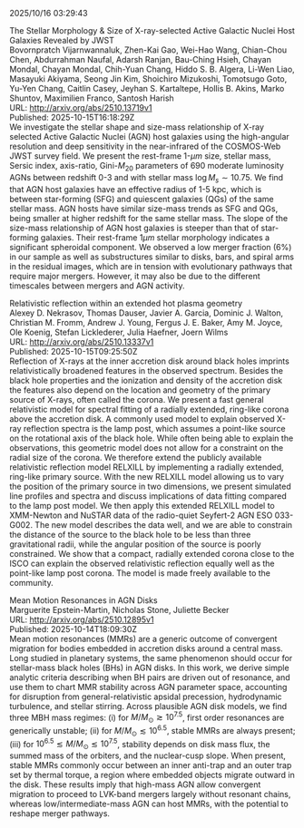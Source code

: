 2025/10/16 03:29:43  

The Stellar Morphology &amp; Size of X-ray-selected Active Galactic Nuclei
  Host Galaxies Revealed by JWST  
Bovornpratch Vijarnwannaluk, Zhen-Kai Gao, Wei-Hao Wang, Chian-Chou Chen, Abdurrahman Naufal, Adarsh Ranjan, Bau-Ching Hsieh, Chayan Mondal, Chayan Mondal, Chih-Yuan Chang, Hiddo S. B. Algera, Li-Wen Liao, Masayuki Akiyama, Seong Jin Kim, Shoichiro Mizukoshi, Tomotsugo Goto, Yu-Yen Chang, Caitlin Casey, Jeyhan S. Kartaltepe, Hollis B. Akins, Marko Shuntov, Maximilien Franco, Santosh Harish  
URL: http://arxiv.org/abs/2510.13719v1  
Published: 2025-10-15T16:18:29Z  
  We investigate the stellar shape and size-mass relationship of X-ray selected Active Galactic Nuclei (AGN) host galaxies using the high-angular resolution and deep sensitivity in the near-infrared of the COSMOS-Web JWST survey field. We present the rest-frame 1-$\mu m$ size, stellar mass, Sersic index, axis-ratio, Gini-$M_{20}$ parameters of 690 moderate luminosity AGNs between redshift 0-3 and with stellar mass $\log M_s\sim 10.75$. We find that AGN host galaxies have an effective radius of 1-5 kpc, which is between star-forming (SFG) and quiescent galaxies (QGs) of the same stellar mass. AGN hosts have similar size-mass trends as SFG and QGs, being smaller at higher redshift for the same stellar mass. The slope of the size-mass relationship of AGN host galaxies is steeper than that of star-forming galaxies. Their rest-frame 1$\mu m$ stellar morphology indicates a significant spheroidal component. We observed a low merger fraction (6%) in our sample as well as substructures similar to disks, bars, and spiral arms in the residual images, which are in tension with evolutionary pathways that require major mergers. However, it may also be due to the different timescales between mergers and AGN activity.   

Relativistic reflection within an extended hot plasma geometry  
Alexey D. Nekrasov, Thomas Dauser, Javier A. Garcia, Dominic J. Walton, Christian M. Fromm, Andrew J. Young, Fergus J. E. Baker, Amy M. Joyce, Ole Koenig, Stefan Licklederer, Julia Haefner, Joern Wilms  
URL: http://arxiv.org/abs/2510.13337v1  
Published: 2025-10-15T09:25:50Z  
  Reflection of X-rays at the inner accretion disk around black holes imprints relativistically broadened features in the observed spectrum. Besides the black hole properties and the ionization and density of the accretion disk the features also depend on the location and geometry of the primary source of X-rays, often called the corona. We present a fast general relativistic model for spectral fitting of a radially extended, ring-like corona above the accretion disk. A commonly used model to explain observed X-ray reflection spectra is the lamp post, which assumes a point-like source on the rotational axis of the black hole. While often being able to explain the observations, this geometric model does not allow for a constraint on the radial size of the corona. We therefore extend the publicly available relativistic reflection model RELXILL by implementing a radially extended, ring-like primary source. With the new RELXILL model allowing us to vary the position of the primary source in two dimensions, we present simulated line profiles and spectra and discuss implications of data fitting compared to the lamp post model. We then apply this extended RELXILL model to XMM-Newton and NuSTAR data of the radio-quiet Seyfert-2 AGN ESO 033-G002. The new model describes the data well, and we are able to constrain the distance of the source to the black hole to be less than three gravitational radii, while the angular position of the source is poorly constrained. We show that a compact, radially extended corona close to the ISCO can explain the observed relativistic reflection equally well as the point-like lamp post corona. The model is made freely available to the community.   

Mean Motion Resonances in AGN Disks  
Marguerite Epstein-Martin, Nicholas Stone, Juliette Becker  
URL: http://arxiv.org/abs/2510.12895v1  
Published: 2025-10-14T18:09:30Z  
  Mean motion resonances (MMRs) are a generic outcome of convergent migration for bodies embedded in accretion disks around a central mass. Long studied in planetary systems, the same phenomenon should occur for stellar-mass black holes (BHs) in AGN disks. In this work, we derive simple analytic criteria describing when BH pairs are driven out of resonance, and use them to chart MMR stability across AGN parameter space, accounting for disruption from general-relativistic apsidal precession, hydrodynamic turbulence, and stellar stirring. Across plausible AGN disk models, we find three MBH mass regimes: (i) for $M/ M_\odot\gtrsim 10^{7.5}$, first order resonances are generically unstable; (ii) for $M/ M_\odot\lesssim 10^{6.5}$, stable MMRs are always present; (iii) for $10^{6.5}\lesssim M / M_\odot \lesssim 10^{7.5}$, stability depends on disk mass flux, the summed mass of the orbiters, and the nuclear-cusp slope. When present, stable MMRs commonly occur between an inner anti-trap and an outer trap set by thermal torque, a region where embedded objects migrate outward in the disk. These results imply that high-mass AGN allow convergent migration to proceed to LVK-band mergers largely without resonant chains, whereas low/intermediate-mass AGN can host MMRs, with the potential to reshape merger pathways.   

